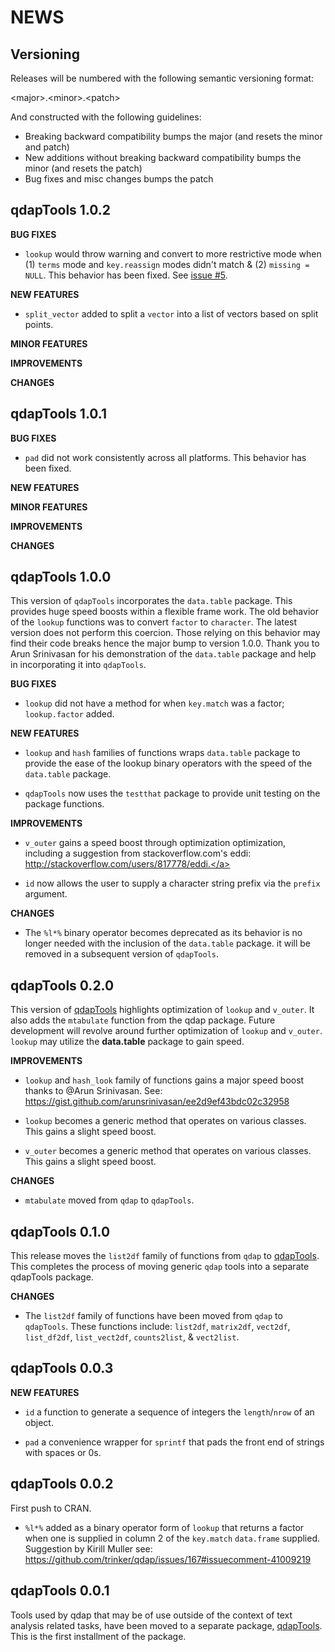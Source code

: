 NEWS 
====

Versioning
----------

Releases will be numbered with the following semantic versioning format:

&lt;major&gt;.&lt;minor&gt;.&lt;patch&gt;

And constructed with the following guidelines:

* Breaking backward compatibility bumps the major (and resets the minor 
  and patch)
* New additions without breaking backward compatibility bumps the minor 
  (and resets the patch)
* Bug fixes and misc changes bumps the patch


qdapTools 1.0.2
----------------------------------------------------------------

**BUG FIXES**

* `lookup` would throw warning and convert to more restrictive mode when 
  (1) `terms` mode and `key.reassign` modes didn't match & (2) `missing = NULL`.
  This behavior has been fixed.  See <a href="https://github.com/trinker/qdapTools/issues/5">issue #5</a>.

**NEW FEATURES**

* `split_vector` added to split a `vector` into a list of vectors based on split 
  points.

**MINOR FEATURES**

**IMPROVEMENTS**

**CHANGES**

qdapTools 1.0.1
----------------------------------------------------------------

**BUG FIXES**

* `pad` did not work consistently across all platforms.  This behavior has been 
  fixed.

**NEW FEATURES**

**MINOR FEATURES**

**IMPROVEMENTS**

**CHANGES**


qdapTools 1.0.0
----------------------------------------------------------------

This version of `qdapTools` incorporates the `data.table` package.  This 
  provides huge speed boosts within a flexible frame work.  The old behavior of 
  the `lookup` functions was to convert `factor` to `character`.  The latest 
  version does not perform this coercion.  Those relying on this behavior may 
  find their code breaks hence the major bump to version 1.0.0.  Thank you to 
  Arun Srinivasan for his demonstration of the `data.table` package and help in 
  incorporating it into `qdapTools`.

**BUG FIXES**

* `lookup` did not have a method for when `key.match` was a factor;
  `lookup.factor` added.

**NEW FEATURES**

* `lookup` and `hash` families of functions wraps `data.table` package to 
  provide the ease of the lookup binary operators with the speed of the 
  `data.table` package.

* `qdapTools` now uses the `testthat` package to provide unit testing on 
  the package functions.

**IMPROVEMENTS**

* `v_outer` gains a speed boost through optimization optimization, including a 
  suggestion from stackoverflow.com's eddi: 
  <a href="http://stackoverflow.com/users/817778/eddi." target="_blank">http://stackoverflow.com/users/817778/eddi.</a>

* `id` now allows the user to supply a character string prefix via the `prefix` 
  argument.

**CHANGES**

* The `%l*%` binary operator becomes deprecated as its behavior is no longer 
  needed with the inclusion of the `data.table` package.  it will be removed in 
  a subsequent version of `qdapTools`.


qdapTools 0.2.0
----------------------------------------------------------------

This version of <a href="https://github.com/trinker/qdapTools" target="_blank">qdapTools</a> highlights optimization of `lookup` and `v_outer`.
It also adds the `mtabulate` function from the qdap package.  Future development 
will revolve around further optimization of `lookup` and `v_outer`.  `lookup` 
may utilize the **data.table** package to gain speed. 

**IMPROVEMENTS**

* `lookup` and `hash_look` family of functions gains a major speed boost thanks 
  to @Arun Srinivasan.  See: https://gist.github.com/arunsrinivasan/ee2d9ef43bdc02c32958

* `lookup` becomes a generic method that operates on various classes.  This 
  gains a slight speed boost.

* `v_outer` becomes a generic method that operates on various classes.  This 
  gains a slight speed boost.

**CHANGES**

* `mtabulate` moved from `qdap` to `qdapTools`.



qdapTools 0.1.0
----------------------------------------------------------------

This release moves the `list2df` family of functions from `qdap` to <a href="https://github.com/trinker/qdapTools" target="_blank">qdapTools</a>.  
This completes the process of moving generic `qdap` tools into a separate 
qdapTools package.

**CHANGES**

* The `list2df` family of functions have been moved from `qdap` to `qdapTools`.
  These functions include: `list2df`, `matrix2df`, `vect2df`, `list_df2df`, 
  `list_vect2df`, `counts2list`, & `vect2list`.



qdapTools 0.0.3
----------------------------------------------------------------

**NEW FEATURES**

* `id` a function to generate a sequence of integers the `length`/`nrow` of an 
  object.

* `pad` a convenience wrapper for `sprintf` that pads the front end of strings 
  with spaces or 0s.


qdapTools 0.0.2
----------------------------------------------------------------

First push to CRAN.

* `%l*%` added as a binary operator form of `lookup` that returns a factor when 
  one is supplied in column 2 of the `key.match` `data.frame` supplied. 
  Suggestion by Kirill Muller see: 
  https://github.com/trinker/qdap/issues/167#issuecomment-41009219

qdapTools 0.0.1
----------------------------------------------------------------

Tools used by qdap that may be of use outside of the context of text analysis 
related tasks, have been moved to a separate package, <a href="https://github.com/trinker/qdapTools" target="_blank">qdapTools</a>.  This is the 
first installment of the package.
